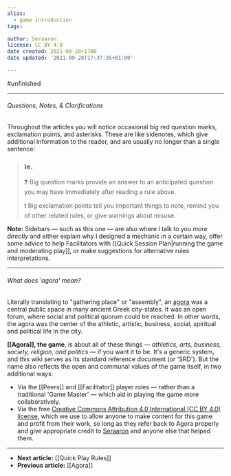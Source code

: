 ```yaml
---
alias:
  - game introduction
tags:

author: Seraaron
license: CC BY 4.0
date created: 2021-09-28+1700
date updated: '2021-09-28T17:37:35+01:00'

---
```


#unfinished 

---

###### Questions, Notes, & Clarifications

Throughout the articles you will notice occasional big red question marks, exclamation points, and asterisks. These are like sidenotes, which give additional information to the reader, and are usually no longer than a single sentence:

> ### Ie.
>
> ❓ Big question marks provide an answer to an anticipated question you may have immediately after reading a rule above.
>
> ❗ Big exclamation points tell you important things to note, remind you of other related rules, or give warnings about misuse.

**Note:** Sidebars — such as this one — are also where I talk to you _more directly_ and either explain why I designed a mechanic in a certain way, offer some advice to help Facilitators with [[Quick Session Plan|running the game and moderating play]], or make suggestions for alternative rules interpretations.

---

###### What does 'agora' mean?

Literally translating to "gathering place" or "assembly", an [agora](https://en.wikipedia.org/wiki/Agora) was a central public space in many ancient Greek city-states. It was an open forum, where social and political quorum could be reached. In other words, the agora was the center of the athletic, artistic, business, social, spiritual and political life in the city.

**[[Agora]], the game**, is about all of these things — _athletics, arts, business, society, religion, and politics_ — if you want it to be. It's a generic system, and this wiki serves as its standard reference document (or 'SRD'). But the name also reflects the open and communal values of the game itself, in two additional ways:

- Via the [[Peers]] and [[Facilitator]] player roles — rather than a traditional 'Game Master' — which aid in playing the game more collaboratively.
- Via the free [Creative Commons Attribution 4.0 International (CC BY 4.0) license](https:/creativecommons.org/licenses/by/4.0/), which we use to allow anyone to make content for this game and profit from their work, so long as they refer back to Agora properly and give appropriate credit to [Seraaron](https://twitter.com/SeraaronArt) and anyone else that helped them.

---

- **Next article:** [[Quick Play Rules]]
- **Previous article:** [[Agora]]